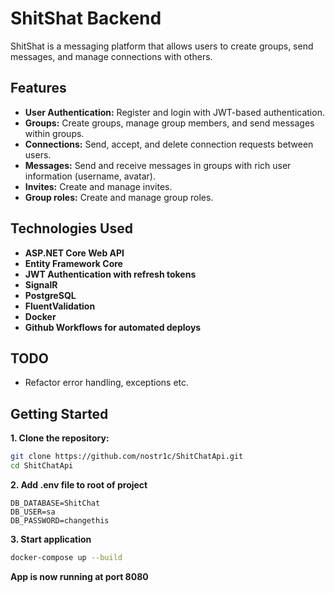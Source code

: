 # ShitShat Backend

ShitShat is a messaging platform that allows users to create groups, send messages, and manage connections with others. 

## Features

- **User Authentication:** Register and login with JWT-based authentication.
- **Groups:** Create groups, manage group members, and send messages within groups.
- **Connections:** Send, accept, and delete connection requests between users.
- **Messages:** Send and receive messages in groups with rich user information (username, avatar).
- **Invites:** Create and manage invites.
- **Group roles:** Create and manage group roles.

## Technologies Used

- **ASP.NET Core Web API**
- **Entity Framework Core**
- **JWT Authentication with refresh tokens**
- **SignalR**
- **PostgreSQL**
- **FluentValidation**
- **Docker**
- **Github Workflows for automated deploys**

## TODO

- Refactor error handling, exceptions etc.

## Getting Started

**1. Clone the repository:**

```bash
git clone https://github.com/nostr1c/ShitChatApi.git
cd ShitChatApi
```

**2. Add .env file to root of project**
```
DB_DATABASE=ShitChat
DB_USER=sa
DB_PASSWORD=changethis
```

**3. Start application**
```bash
docker-compose up --build
```

**App is now running at port 8080**
